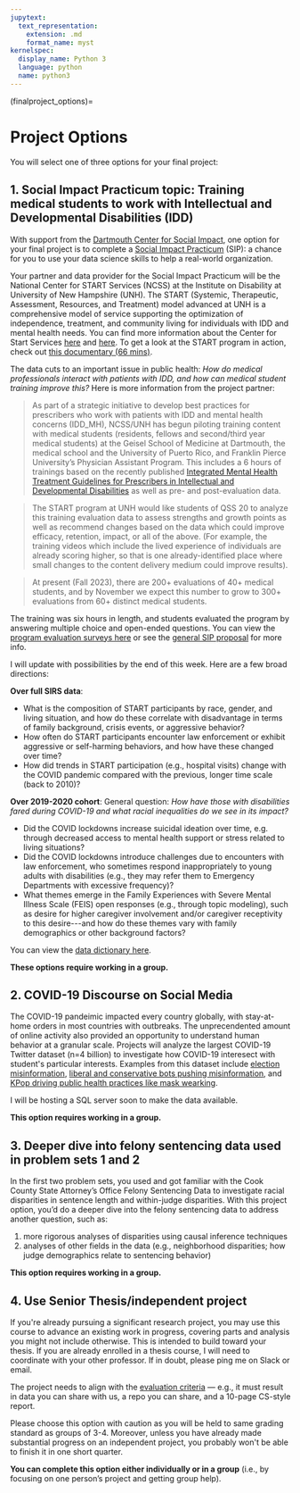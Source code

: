 ```yaml
---
jupytext:
  text_representation:
    extension: .md
    format_name: myst
kernelspec:
  display_name: Python 3
  language: python
  name: python3
---
```


(finalproject_options)=

# Project Options

You will select one of three options for your final project:


## 1. Social Impact Practicum topic: Training medical students to work with Intellectual and Developmental Disabilities (IDD)

With support from the [Dartmouth Center for Social Impact](https://students.dartmouth.edu/social-impact/), one option for your final project is to complete a [Social Impact Practicum](https://students.dartmouth.edu/social-impact/programs-initiatives/students/social-impact-practicums-sips) (SIP): a chance for you to use your data science skills to help a real-world organization. 

Your partner and data provider for the Social Impact Practicum will be the National Center for START Services (NCSS) at the Institute on Disability at University of New Hampshire (UNH). The START (Systemic, Therapeutic, Assessment, Resources, and Treatment) model advanced at UNH is a comprehensive model of service supporting the optimization of independence, treatment, and community living for individuals with IDD and mental health needs. You can find more information about the Center for Start Services [here](https://centerforstartservices.org/) and [here](https://iod.unh.edu/projects/center-start-services). To get a look at the START program in action, check out [this documentary (66 mins)](https://centerforstartservices.org/START-film).

<!-- If you choose this project option, you have two options. The first is to analyze the results of medical student training for prescribing to folks with Intellectual and Developmental Disabilities (IDD). The second is to study a large dataset on experiences and outcomes for START participants. -->

<!-- ### SIP Option 1: Medical training data

This option addresses  -->
The data cuts to an important issue in public health: *How do medical professionals interact with patients with IDD, and how can medical student training improve this?* Here is more information from the project partner:

> As part of a strategic initiative to develop best practices for prescribers who work with patients with IDD and mental health concerns (IDD_MH), NCSS/UNH has begun piloting training content with medical students (residents, fellows and second/third year medical students) at the Geisel School of Medicine at Dartmouth, the medical school and the University of Puerto Rico, and Franklin Pierce University’s Physician Assistant Program.  This includes a 6 hours of trainings based on the recently published [Integrated Mental Health Treatment Guidelines for Prescribers in Intellectual and Developmental Disabilities](https://centerforstartservices.org/IDD-MH-Prescribing-Guidelines) as well as pre- and post-evaluation data.

> The START program at UNH would like students of QSS 20 to analyze this training evaluation data to assess strengths and growth points as well as recommend changes based on the data which could improve efficacy, retention, impact, or all of the above.  (For example, the training videos which include the lived experience of individuals are already scoring higher, so that is one already-identified place where small changes to the content delivery medium could improve results).

> At present (Fall 2023), there are 200+ evaluations of 40+ medical students, and by November we expect this number to grow to 300+ evaluations from 60+ distinct medical students.

The training was six hours in length, and students evaluated the program by answering multiple choice and open-ended questions. You can view the [program evaluation surveys here](https://drive.google.com/drive/folders/1csAgglJta0Nbriyl358LKBwecVgKlbwb?usp=sharing) or see the [general SIP proposal](https://docs.google.com/document/d/1zctCWNn5S3PaZGCyKkKo0lnMBxiYUiDv/edit?usp=sharing&ouid=106209867651452643666&rtpof=true&sd=true) for more info.

I will update with possibilities by the end of this week. Here are a few broad directions:

<!--  Here are a few broad questions you could investigate if choosing this option: 

_Is this working?_

* Changes in perspectives and depth of understanding toward IDD?
* Consider training outcomes from ranking questions (e.g., with regression) and free-form text (e.g., topic models)
* Connect with participant demographics

_What training components matter most?_

* Expert presentation & best practices
* Guest speakers with personal experience of IDD
* Other training elements suggested in open-ended questions


### SIP Option 2: START Information Reporting System (SIRS)

These data include about 13,000 START participants from 2013 to 2021. The more detailed files include only the cohort of participants from 2019 to 2020. These data include: 
* Encounters with law enforcement
* Emergency visits
* Physical restraint during crises
* Demographics
* Intake info

Here are a few broad questions you could investigate if choosing this option:--> 

**Over full SIRS data**: 

* What is the composition of START participants by race, gender, and living situation, and how do these correlate with disadvantage in terms of family background, crisis events, or aggressive behavior?
* How often do START participants encounter law enforcement or exhibit aggressive or self-harming behaviors, and how have these changed over time? 
* How did trends in START participation (e.g., hospital visits) change with the COVID pandemic compared with the previous, longer time scale (back to 2010)?

**Over 2019-2020 cohort**:
General question: *How have those with disabilities fared during COVID-19 and what racial inequalities do we see in its impact?*
* Did the COVID lockdowns increase suicidal ideation over time, e.g. through decreased access to mental health support or stress related to living situations?
* Did the COVID lockdowns introduce challenges due to encounters with law enforcement, who sometimes respond inappropriately to young adults with disabilities (e.g., they may refer them to Emergency Departments with excessive frequency)?
* What themes emerge in the Family Experiences with Severe Mental Illness Scale (FEIS) open responses (e.g., through topic modeling), such as desire for higher caregiver involvement and/or caregiver receptivity to this desire---and how do these themes vary with family demographics or other background factors?

You can view the [data dictionary here](https://docs.google.com/spreadsheets/d/1HV5kl3IOzWen91LkHBcFZi3so_angRf8/edit?usp=sharing&ouid=106209867651452643666&rtpof=true&sd=true). 

**These options require working in a group.**

## 2. COVID-19 Discourse on Social Media

The COVID-19 pandeimic impacted every country globally, with stay-at-home orders in most countries with outbreaks. The unprecendented amount of online activity also provided an opportunity to understand human behavior at a granular scale. Projects will analyze the largest COVID-19 Twitter dataset (n=4 billion) to investigate how COVID-19 interesect with student's particular interests. Examples from this dataset include [election misinformation](https://misinforeview.hks.harvard.edu/article/covid-19-misinformation-and-the-2020-u-s-presidential-election/), [liberal and conservative bots pushing misinformation](https://www.nytimes.com/2020/10/29/technology/twitter-bots-poised-to-spread-disinformation-before-election.html), and [KPop driving public health practices like mask wearking](https://arxiv.org/pdf/2110.04149.pdf).

I will be hosting a SQL server soon to make the data available.


**This option requires working in a group.**

## 3. Deeper dive into felony sentencing data used in problem sets 1 and 2

In the first two problem sets, you used and got familiar with the Cook County State Attorney’s Office Felony Sentencing Data to investigate racial disparities in sentence length and within-judge disparities. With this project option, you’d do a deeper dive into the felony sentencing data to address another question, such as:
1. more rigorous analyses of disparities using causal inference techniques
2. analyses of other fields in the data (e.g., neighborhood disparities; how judge demographics relate to sentencing behavior)

**This option requires working in a group.**


## 4. Use Senior Thesis/independent project 

If you're already pursuing a significant research project, you may use this course to advance an existing work in progress, covering parts and analysis you might not include otherwise. This is intended to build toward your thesis. If you are already enrolled in a thesis course, I will need to coordinate with your other professor. If in doubt, please ping me on Slack or email.

The project needs to align with the [evaluation criteria](https://github.com/herbertfreeze/QSS_Public/blob/main/finalproj_guidelines/final_project_rubric.csv) — e.g., it must result in data you can share with us, a repo you can share, and a 10-page CS-style report.

Please choose this option with caution as you will be held to same grading standard as groups of 3-4. Moreover, unless you have already made substantial progress on an independent project, you probably won't be able to finish it in one short quarter.

**You can complete this option either individually or in a group** (i.e., by focusing on one person’s project and getting group help).